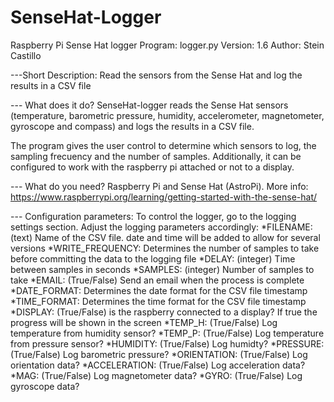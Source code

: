 # SenseHat-Logger
Raspberry Pi Sense Hat logger
Program: logger.py
Version: 1.6
Author: Stein Castillo

---Short Description: 
Read the sensors from the Sense Hat and log the results in a CSV file

--- What does it do? 
SenseHat-logger reads the Sense Hat sensors (temperature, barometric pressure, humidity, accelerometer, magnetometer, gyroscope and compass) and logs the results in a CSV file. 

The program gives the user control to determine which sensors to log, the sampling frecuency and the number of samples. Additionally, it can be configured to work with the raspberry pi attached or not to a display.

--- What do you need? 
Raspberry Pi and Sense Hat (AstroPi). 
More info: https://www.raspberrypi.org/learning/getting-started-with-the-sense-hat/

--- Configuration parameters:
To control the logger, go to the logging settings section. Adjust the logging parameters accordingly:
*FILENAME: (text) Name of the CSV file. date and time will be added to allow for several versions
*WRITE_FREQUENCY: Determines the number of samples to take before committing the data to the logging file
*DELAY: (integer) Time between samples in seconds
*SAMPLES: (integer) Number of samples to take
*EMAIL: (True/False) Send an email when the process is complete
*DATE_FORMAT: Determines the date format for the CSV file timestamp
*TIME_FORMAT: Determines the time format for the CSV file timestamp
*DISPLAY: (True/False) is the raspberry connected to a display? If true the progress will be shown in the screen
*TEMP_H: (True/False) Log temperature from humidity sensor?
*TEMP_P: (True/False) Log temperature from pressure sensor?
*HUMIDITY: (True/False) Log humidty?
*PRESSURE: (True/False) Log barometric pressure?
*ORIENTATION: (True/False) Log orientation data?
*ACCELERATION: (True/False) Log acceleration data?
*MAG: (True/False) Log magnetometer data?
*GYRO: (True/False) Log gyroscope data?
